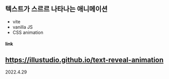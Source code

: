 ## 텍스트가 스르르 나타나는 애니메이션
- vite
- vanilla JS
- CSS animation

#### link
https://illustudio.github.io/text-reveal-animation
---
2022.4.29